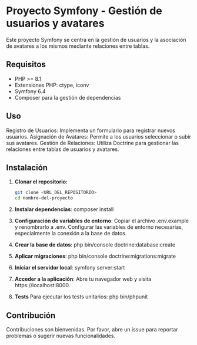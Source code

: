 # Proyecto Symfony - Gestión de usuarios y avatares

Este proyecto Symfony se centra en la gestión de usuarios y la asociación de avatares a los mismos mediante relaciones entre tablas.

## Requisitos

- PHP >= 8.1
- Extensiones PHP: ctype, iconv
- Symfony 6.4
- Composer para la gestión de dependencias

## Uso
Registro de Usuarios: Implementa un formulario para registrar nuevos usuarios.
Asignación de Avatares: Permite a los usuarios seleccionar o subir sus avatares.
Gestión de Relaciones: Utiliza Doctrine para gestionar las relaciones entre tablas de usuarios y avatares.

## Instalación

1. **Clonar el repositorio:**

   ```bash
   git clone <URL_DEL_REPOSITORIO>
   cd nombre-del-proyecto

2. **Instalar dependencias**:
composer install

3. **Configuración de variables de entorno**:
Copiar el archivo .env.example y renombrarlo a .env.
Configurar las variables de entorno necesarias, especialmente la conexión a la base de datos.

4. **Crear la base de datos**:
php bin/console doctrine:database:create

5. **Aplicar migraciones**:
php bin/console doctrine:migrations:migrate

6. **Iniciar el servidor local**:
symfony server:start

7. **Acceder a la aplicación**:
Abre tu navegador web y visita https://localhost:8000.

8. **Tests**
Para ejecutar los tests unitarios:
php bin/phpunit

## Contribución
Contribuciones son bienvenidas. Por favor, abre un issue para reportar problemas o sugerir nuevas funcionalidades.
